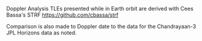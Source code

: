Doppler Analysis TLEs presented while in Earth orbit are derived with Cees Bassa's STRF https://github.com/cbassa/strf

Comparison is also made to Doppler date to the data for the Chandrayaan-3 JPL Horizons data as noted.

